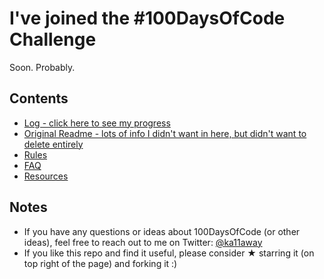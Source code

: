 # I've joined the #100DaysOfCode Challenge

Soon. Probably.



## Contents

* [Log - click here to see my progress](log.md)
* [Original Readme - lots of info I didn't want in here, but didn't want to delete entirely](Original-README.md)
* [Rules](rules.md)
* [FAQ](FAQ.md)
* [Resources](resources.md)


## Notes

* If you have any questions or ideas about 100DaysOfCode (or other ideas), feel free to reach out to me on Twitter: [@ka11away](https://twitter.com/ka11away)
* If you like this repo and find it useful, please consider &#9733; starring it (on top right of the page) and forking it :)
